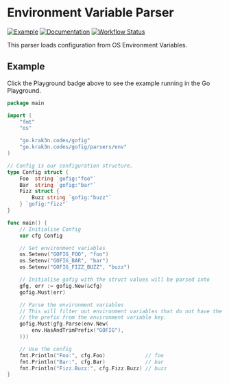 # Environment Variable Parser

[![Example][playground-image]][playground-url]
[![Documentation][doc-image]][doc-url]
[![Workflow Status][workflow-image]][workflow-image]

This parser loads configuration from OS Environment Variables.

## Example

Click the Playground badge above to see the example running in the Go Playground.

``` go
package main

import (
	"fmt"
	"os"

	"go.krak3n.codes/gofig"
	"go.krak3n.codes/gofig/parsers/env"
)

// Config is our configuration structure.
type Config struct {
	Foo  string `gofig:"foo"`
	Bar  string `gofig:"bar"`
	Fizz struct {
		Buzz string `gofig:"buzz"`
	} `gofig:"fizz"`
}

func main() {
	// Initialise Config
	var cfg Config

	// Set environment variables
	os.Setenv("GOFIG_FOO", "foo")
	os.Setenv("GOFIG_BAR", "bar")
	os.Setenv("GOFIG_FIZZ_BUZZ", "buzz")

	// Initialise gofig with the struct values will be parsed into
	gfg, err := gofig.New(&cfg)
	gofig.Must(err)

	// Parse the environment variables
	// This will filter out environment variables that do not have the given prefix and also trim
	// the prefix from the environment variable key.
	gofig.Must(gfg.Parse(env.New(
		env.HasAndTrimPrefix("GOFIG"),
	)))

	// Use the config
	fmt.Println("Foo:", cfg.Foo)             // foo
	fmt.Println("Bar:", cfg.Bar)             // bar
	fmt.Println("Fizz.Buzz:", cfg.Fizz.Buzz) // buzz
}
```

[doc-image]: https://img.shields.io/badge/Documentation-pkg.go.dev-00ADD8.svg
[doc-url]: https://pkg.go.dev/go.krak3n.codes/gofig/parsers/env
[playground-image]: https://img.shields.io/badge/Example-play.golang.org-00ADD8.svg
[playground-url]: https://play.golang.org/p/atkM_FbS0fq
[workflow-image]: https://github.com/krak3n/gofig/workflows/Environment%20Variable%20Parser/badge.svg
[workflow-url]: https://github.com/krak3n/gofig/actions?query=workflow%3A%22Environment+Variable+Parser%22
